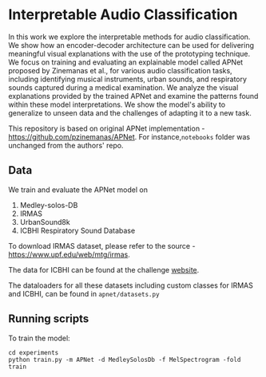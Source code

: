 # Interpretable Audio Classification


In this work we explore the interpretable methods for audio classification. 
We show how an encoder-decoder architecture can be used for delivering meaningful 
visual explanations with the use of the prototyping technique. We focus on training and evaluating an explainable model 
called APNet proposed by Zinemanas et al., for various audio classification tasks, including identifying musical instruments, urban sounds, and respiratory 
sounds captured during a medical examination. We analyze the visual explanations provided by the trained APNet and examine the patterns 
found within these model interpretations. We show the model's ability to generalize to unseen data and the challenges of adapting it to a 
new task. 


This repository is based on original APNet implementation - https://github.com/pzinemanas/APNet.
For instance,`notebooks` folder was unchanged from the authors' repo.


## Data
We train and evaluate the APNet model on 
1. Medley-solos-DB
2. IRMAS
3. UrbanSound8k
4. ICBHI Respiratory Sound Database

To download IRMAS dataset, please refer to the source - https://www.upf.edu/web/mtg/irmas. 

The data for ICBHI can be found at the challenge [website](https://bhichallenge.med.auth.gr/ICBHI_2017_Challenge).

The dataloaders for all these datasets including custom classes for IRMAS and ICBHI, can be found in `apnet/datasets.py`


## Running scripts
To train the model:
```
cd experiments
python train.py -m APNet -d MedleySolosDb -f MelSpectrogram -fold train
```

